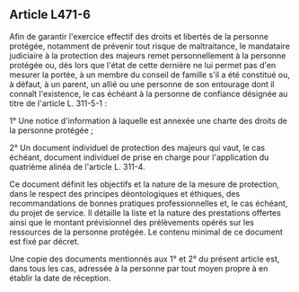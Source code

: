 ## Article L471-6

Afin de garantir l'exercice effectif des droits et libertés de la personne protégée, notamment de prévenir
tout risque de maltraitance, le mandataire judiciaire à la protection des majeurs remet personnellement à
la personne protégée ou, dès lors que l'état de cette dernière ne lui permet pas d'en mesurer la portée, à un
membre du conseil de famille s'il a été constitué ou, à défaut, à un parent, un allié ou une personne de son
entourage dont il connaît l'existence, le cas échéant à la personne de confiance désignée au titre de l'article L.
311-5-1 :

1° Une notice d'information à laquelle est annexée une charte des droits de la personne protégée ;

2° Un document individuel de protection des majeurs qui vaut, le cas échéant, document individuel de prise
en charge pour l'application du quatrième alinéa de l'article L. 311-4.

Ce document définit les objectifs et la nature de la mesure de protection, dans le respect des principes
déontologiques et éthiques, des recommandations de bonnes pratiques professionnelles et, le cas échéant, du
projet de service. Il détaille la liste et la nature des prestations offertes ainsi que le montant prévisionnel des
prélèvements opérés sur les ressources de la personne protégée. Le contenu minimal de ce document est fixé
par décret.

Une copie des documents mentionnés aux 1° et 2° du présent article est, dans tous les cas, adressée à la
personne par tout moyen propre à en établir la date de réception.

